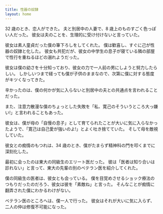 ```yaml
---
title: 性器の奴隷
layout: home
---
```

32 歳のとき、恋人ができた。
夫と別居中の人妻で、8 歳上のものすごく色っぽい人だった。
彼女は夫のことを、生理的に受け付けないと言っていた。

彼女は素人童貞だった僕の筆下ろしをしてくれた。
僕は歓喜し、すぐに己が性器の奴隷と化した。
彼女も共犯だが、彼女の中学生の息子が寝ている隣の部屋で性行を重ねるほどの溺れようだった。

彼女は僕の幼さを十分知っており、彼女の力で一人前の男にしようと努力したらしい。
しかしいつまで経っても僕が子供のままなので、次第に僕に対する態度がキツくなってきた。

辛かったのは、僕の何かが気に入らないと別居中の夫との共通点を言われることだった。

また、注意力散漫な僕のちょっとした失敗を「私、寛己のそういうところ大っ嫌い!」と言われることもあった。

彼女は、僕が母の「自慢の息子」として育てられたことが大いに気に入らなかったようで、「寛己は自己愛が強いのよ!」とよく吐き捨てていた。
そして母を敵視していた。

彼女との痴情のもつれは、34 歳のとき、僕がたまらず精神科の門を叩くまでに深刻化した。

最初に会ったのは東大の同級生のエリート医だった。
彼は「医者は知り合いは診れない」と言って、東大の先輩の別のベテラン医を紹介してくれた。

僕の同級生の医者は、彼女とも会っている。
僕を目覚めさせるショック療法のつもりだったのだろう、彼女は彼を「素敵ね」と言った。
そんなことが痴情に翻弄された僕にわかるわけがない。

ベテラン医のところへは、僕一人で行った。
彼女はそれが大いに気に入らず、二人の仲は修復不可能になった。